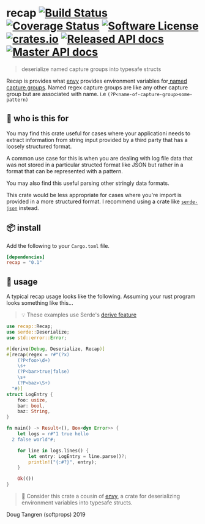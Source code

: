 # recap [![Build Status](https://travis-ci.org/softprops/recap.svg?branch=master)](https://travis-ci.org/softprops/recap) [![Coverage Status](https://coveralls.io/repos/github/softprops/recap/badge.svg)](https://coveralls.io/github/softprops/recap) [![Software License](https://img.shields.io/badge/license-MIT-brightgreen.svg)](LICENSE) [![crates.io](https://img.shields.io/crates/v/recap.svg)](https://crates.io/crates/recap) [![Released API docs](https://docs.rs/recap/badge.svg)](http://docs.rs/recap) [![Master API docs](https://img.shields.io/badge/docs-master-green.svg)](https://softprops.github.io/recap)

> deserialize named capture groups into typesafe structs

Recap is provides what [envy](https://crates.io/crates/envy) provides environment variables for[ named capture groups](https://www.regular-expressions.info/named.html). Named regex capture groups are like any other capture group but are associated with name. i.e `(?P<name-of-capture-group>some-pattern)`

## 🤔 who is this for

You may find this crate useful for cases where your applicationi needs to extract information from string input provided by a third party that has a loosely structured format.

A common use case for this is when you are dealing with log file data that was not stored in a particular structed format like JSON but rather in a format that can be represented with a pattern.

You may also find this useful parsing other stringly data formats.

This crate would be less appropriate for cases where you're import is provided in a more structured format.
I recommend using a crate like [`serde-json`](https://crates.io/crates/serde_json) instead.

## 📦  install

Add the following to your `Cargo.toml` file.

```toml
[dependencies]
recap = "0.1"
```

## 🤸 usage

A typical recap usage looks like the following. Assuming your rust program looks something like this...

> 💡 These examples use Serde's [derive feature](https://serde.rs/derive.html)

```rust
use recap::Recap;
use serde::Deserialize;
use std::error::Error;

#[derive(Debug, Deserialize, Recap)]
#[recap(regex = r#"(?x)
    (?P<foo>\d+)
    \s+
    (?P<bar>true|false)
    \s+
    (?P<baz>\S+)
  "#)]
struct LogEntry {
    foo: usize,
    bar: bool,
    baz: String,
}

fn main() -> Result<(), Box<dyn Error>> {
    let logs = r#"1 true hello
  2 false world"#;

    for line in logs.lines() {
        let entry: LogEntry = line.parse()?;
        println!("{:#?}", entry);
    }

    Ok(())
}

```

> 👭 Consider this crate a cousin of [envy](https://github.com/softprops/envy), a crate for deserializing environment variables into typesafe structs.

Doug Tangren (softprops) 2019